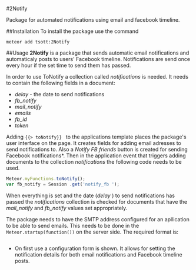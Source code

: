 #2Notify

Package for automated notifications using email and facebook timeline.

##Installation
To install the package use the command
```
meteor add tsott:2Notify
```
##Usage
**2Notify** is a package that sends automatic email notifications and automaticaly posts to users' Facebook timeline. 
Notifications are send once every hour if the set time to send them has passed.

In order to use ToNotify a collection called *notifications* is needed. It needs to contain the following fields in a document:

* *delay* - the date to send notifications
* *fb_notify*
* *mail_notify*
* *emails*
* *fb_id*
* *token*

Adding ```{{> toNotify}} ``` to the applications template places the package's user interface on the page. 
It creates fields for adding email adresses to send notifications to. Also a *Notify FB friends* button is created for sending Facebook notifications*. Then in the application event that triggers adding documents to the collection *notifications* the following code needs to be used.

```javascript
Meteor.myFunctions.toNotify();
var fb_notify = Session .get('notify_fb ');
```

When everything is set and the date (*delay* ) to send notifications has passed the *notifications* collection is checked for documents that have the *mail_notify* and *fb_notify* values set appropriately.

The package needs to have the SMTP address configured for an apllication to be able to send emails. This needs to be done in the ``` Meteor.startup(function()) ``` on the server side. The required format is: 

``` Process.env.MAIL_URL = 'smtp://login%40host:password@smtp.host.com:587/'; 
```

* On first use a configuration form is shown. It allows for setting the notification details for both email notifications and Facebook timeline posts.
